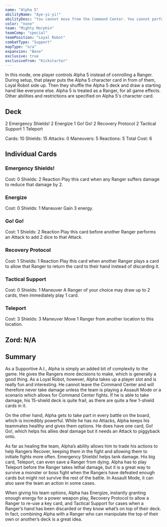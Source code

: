 ```yaml
---
name: "Alpha 5"
abilityName: "Aye-yi-yi!"
abilityDesc: "You cannot move from the Command Center. You cannot perform the BATTLE action, but you may play cards in every battle, regardless of location. When you perform the RECOVER action, you may allow another Ranger to recover instead."
color: "none"
team: "Mighty Morphin"
teamComp: "special"
teamPosition: "Loyal Robot"
combatType: "Support"
mapType: "n/a"
expansion: "Base"
exclusive: true
exclusiveFrom: "Kickstarter"
---
```


In this mode, one player controls Alpha 5 instead of conrolling a Ranger. During setup, that player puts the Alpha 5 character card in from of them, Loyal Robot side up. Then they shuffle the Alpha 5 deck and draw a starting hand like everyone else. Alpha 5 is treated as a Ranger, for all game effects. Other abilities and restrictions are specified on Alpha 5's character card.

## Deck

2 Emergency Shields! 2 Energize 1 Go! Go! 2 Recovery Protocol 2 Tactical Support 1 Teleport

Cards: 10 Shields: 15 Attacks: 0 Maneuvers: 5 Reactions: 5 Total Cost: 6

## Individual Cards

### Emergency Shields!

Cost: 0 Shields: 2 Reaction Play this card when any Ranger suffers damage to reduce that damage by 2.

### Energize

Cost: 0 Shields: 1 Maneuver Gain 3 energy.

### Go! Go!

Cost: 1 Shields: 2 Reaction Play this card before another Ranger performs an Attack to add 2 dice to that Attack.

### Recovery Protocol

Cost: 1 Shields: 1 Reaction Play this card when another Ranger plays a card to allow that Ranger to return the card to their hand instead of discarding it.

### Tactical Support

Cost: 0 Shields: 1 Maneuver A Ranger of your choice may draw up to 2 cards, then immediately play 1 card.

### Teleport

Cost: 3 Shields: 3 Maneuver Move 1 Ranger from another location to this location.

## Zord: N/A

## Summary

As a Supportive A.I., Alpha is simply an added bit of complexity to the game. He gives the Rangers more decisions to make, which is generally a good thing. As a Loyal Robot, however, Alpha takes up a player slot and is really fun and interesting. He cannot leave the Command Center and will therefore never take damage unless the team is playing a Assault Mode or a scenario which allows for Command Center fights. If he is able to take damage, his 15-shield deck is quite frail, as there are quite a few 1-shield cards in it.

On the other hand, Alpha gets to take part in every battle on the board, which is incredibly powerful. While he has no Attacks, Alpha keeps his teammates healthy and gives them options. He does have one card, Go! Go!, which helps his allies deal damage but it needs an Attack to piggyback onto.

As far as healing the team, Alpha’s ability allows him to trade his actions to help Rangers Recover, keeping them in the fight and allowing them to initiate fights more often. Emergency Shields! helps tank damage. His big card, Teleport, can even save a Ranger from dying. Alpha has to play Teleport before the Ranger takes lethal damage, but it is a great way to survive a monster or boss fight when the Rangers have defeated enough cards but might not survive the rest of the battle. In Assault Mode, it can also save the team an action in some cases.

When giving his team options, Alpha has Energize, instantly granting enough energy for a power weapon play, Recovery Protocol to allow a Ranger to re-use a key card, and Tactical Support for cases when a Ranger’s hand has been discarded or they know what’s on top of their deck. In fact, combining Alpha with a Ranger who can manipulate the top of their own or another’s deck is a great idea.

<!--stackedit_data:
eyJoaXN0b3J5IjpbLTU3OTE3NTQ4LC0yMDY3NDI5NDgyLDQ1NT
Y2NzUxOF19
-->

